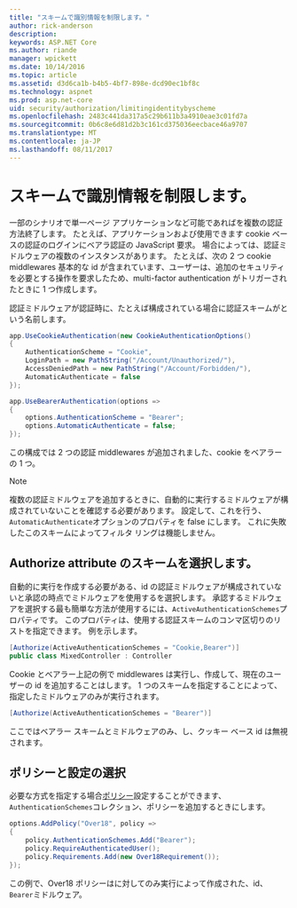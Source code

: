 ```yaml
---
title: "スキームで識別情報を制限します。"
author: rick-anderson
description: 
keywords: ASP.NET Core
ms.author: riande
manager: wpickett
ms.date: 10/14/2016
ms.topic: article
ms.assetid: d3d6ca1b-b4b5-4bf7-898e-dcd90ec1bf8c
ms.technology: aspnet
ms.prod: asp.net-core
uid: security/authorization/limitingidentitybyscheme
ms.openlocfilehash: 2483c441da317a5c29b611b3a4910eae3c01fd7a
ms.sourcegitcommit: 0b6c8e6d81d2b3c161cd375036eecbace46a9707
ms.translationtype: MT
ms.contentlocale: ja-JP
ms.lasthandoff: 08/11/2017
---
```

# <a name="limiting-identity-by-scheme"></a>スキームで識別情報を制限します。

<a name=security-authorization-limiting-by-scheme></a>

一部のシナリオで単一ページ アプリケーションなど可能であればを複数の認証方法終了します。 たとえば、アプリケーションおよび使用できます cookie ベースの認証のログインにベアラ認証の JavaScript 要求。 場合によっては、認証ミドルウェアの複数のインスタンスがあります。 たとえば、次の 2 つ cookie middlewares 基本的な id が含まれています、ユーザーは、追加のセキュリティを必要とする操作を要求したため、multi-factor authentication がトリガーされたときに 1 つ作成します。

認証ミドルウェアが認証時に、たとえば構成されている場合に認証スキームがという名前します。

```csharp
app.UseCookieAuthentication(new CookieAuthenticationOptions()
{
    AuthenticationScheme = "Cookie",
    LoginPath = new PathString("/Account/Unauthorized/"),
    AccessDeniedPath = new PathString("/Account/Forbidden/"),
    AutomaticAuthenticate = false
});

app.UseBearerAuthentication(options =>
{
    options.AuthenticationScheme = "Bearer";
    options.AutomaticAuthenticate = false;
});
```

この構成では 2 つの認証 middlewares が追加されました、cookie をベアラーの 1 つ。

>[!NOTE]
>複数の認証ミドルウェアを追加するときに、自動的に実行するミドルウェアが構成されていないことを確認する必要があります。 設定して、これを行う、`AutomaticAuthenticate`オプションのプロパティを false にします。 これに失敗したこのスキームによってフィルタ リングは機能しません。

## <a name="selecting-the-scheme-with-the-authorize-attribute"></a>Authorize attribute のスキームを選択します。

自動的に実行を作成する必要がある、id の認証ミドルウェアが構成されていないと承認の時点でミドルウェアを使用するを選択します。 承認するミドルウェアを選択する最も簡単な方法が使用するには、`ActiveAuthenticationSchemes`プロパティです。 このプロパティは、使用する認証スキームのコンマ区切りのリストを指定できます。 例を示します。

```csharp
[Authorize(ActiveAuthenticationSchemes = "Cookie,Bearer")]
public class MixedController : Controller
```

Cookie とベアラー上記の例で middlewares は実行し、作成して、現在のユーザーの id を追加することはします。 1 つのスキームを指定することによって、指定したミドルウェアのみが実行されます。

```csharp
[Authorize(ActiveAuthenticationSchemes = "Bearer")]
```

ここではベアラー スキームとミドルウェアのみ、し、クッキー ベース id は無視されます。

## <a name="selecting-the-scheme-with-policies"></a>ポリシーと設定の選択

必要な方式を指定する場合[ポリシー](policies.md#security-authorization-policies-based)設定することができます、`AuthenticationSchemes`コレクション、ポリシーを追加するときにします。

```csharp
options.AddPolicy("Over18", policy =>
{
    policy.AuthenticationSchemes.Add("Bearer");
    policy.RequireAuthenticatedUser();
    policy.Requirements.Add(new Over18Requirement());
});
```

この例で、Over18 ポリシーはに対してのみ実行によって作成された、id、`Bearer`ミドルウェア。
